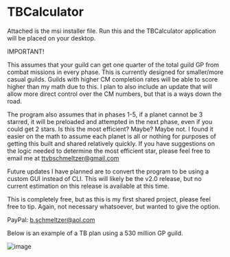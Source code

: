 # TBCalculator


Attached is the msi installer file. Run this and the TBCalculator application will be placed on your desktop.



IMPORTANT!

This assumes that your guild can get one quarter of the total guild GP from combat missions in every phase. This is currently designed for smaller/more casual guilds. Guilds with higher CM completion rates will be able to score higher than my math due to this. I plan to also include an update that will allow more direct control over the CM numbers, but that is a ways down the road.

The program also assumes that in phases 1-5, if a planet cannot be 3 starred, it will be preloaded and attempted in the next phase, even if you could get 2 stars. Is this the most efficient? Maybe? Maybe not. I found it easier on the math to assume each planet is all or nothing for purposes of getting this built and shared relatively quickly. If you have suggestions on the logic needed to determine the most efficient star, please feel free to email me at ttvbschmeltzer@gmail.com

Future updates I have planned are to convert the program to be using a custom GUI instead of CLI. This will likely be the v2.0 release, but no current estimation on this release is available at this time.

This is completely free, but as this is my first shared project, please feel free to tip. Again, not necessary whatsoever, but wanted to give the option.

PayPal: b.schmeltzer@aol.com


Below is an example of a TB plan using a 530 million GP guild.

![image](https://github.com/user-attachments/assets/cb68e42f-bb00-4b8a-9769-26ce1e82f393)
